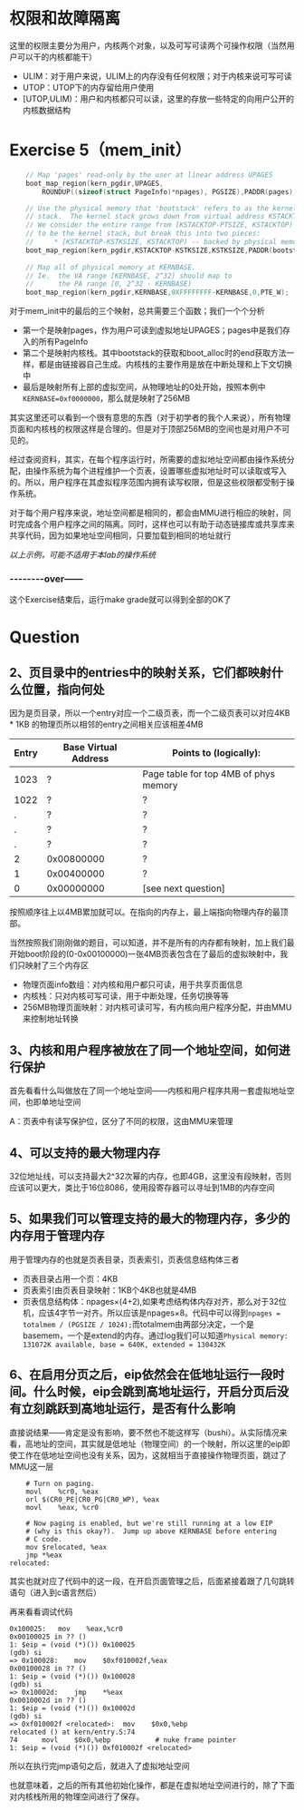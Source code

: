 # 权限和故障隔离

这里的权限主要分为用户，内核两个对象，以及可写可读两个可操作权限（当然用户可以干的内核都能干）

- ULIM：对于用户来说，ULIM上的内存没有任何权限；对于内核来说可写可读
- UTOP：UTOP下的内存留给用户使用
- [UTOP,ULIM)：用户和内核都只可以读，这里的存放一些特定的向用户公开的内核数据结构

# Exercise 5（mem_init）

```c
	// Map 'pages' read-only by the user at linear address UPAGES
	boot_map_region(kern_pgdir,UPAGES,
		ROUNDUP((sizeof(struct PageInfo)*npages), PGSIZE),PADDR(pages),PTE_U);

	// Use the physical memory that 'bootstack' refers to as the kernel
	// stack.  The kernel stack grows down from virtual address KSTACKTOP.
	// We consider the entire range from [KSTACKTOP-PTSIZE, KSTACKTOP)
	// to be the kernel stack, but break this into two pieces:
	//     * [KSTACKTOP-KSTKSIZE, KSTACKTOP) -- backed by physical memory
	boot_map_region(kern_pgdir,KSTACKTOP-KSTKSIZE,KSTKSIZE,PADDR(bootstack),PTE_W);
	
	// Map all of physical memory at KERNBASE.
	// Ie.  the VA range [KERNBASE, 2^32) should map to
	//      the PA range [0, 2^32 - KERNBASE)
	boot_map_region(kern_pgdir,KERNBASE,0XFFFFFFFF-KERNBASE,0,PTE_W);
```

对于mem_init中的最后的三个映射，总共需要三个函数；我们一个个分析

- 第一个是映射pages，作为用户可读到虚拟地址UPAGES；pages中是我们存入的所有PageInfo
- 第二个是映射内核栈。其中bootstack的获取和boot_alloc时的end获取方法一样，都是由链接器自己生成。内核栈的主要作用是放在中断处理和上下文切换中
- 最后是映射所有上部的虚拟空间，从物理地址的0处开始，按照本例中`KERNBASE=0xf0000000`，那么就是映射了256MB

其实这里还可以看到一个很有意思的东西（对于初学者的我个人来说），所有物理页面和内核栈的权限这样是合理的。但是对于顶部256MB的空间也是对用户不可见的。

经过查阅资料，其实，在每个程序运行时，所需要的虚拟地址空间都由操作系统分配，由操作系统为每个进程维护一个页表，设置哪些虚拟地址时可以读取或写入的。所以，用户程序在其虚拟程序范围内拥有读写权限，但是这些权限都受制于操作系统。

对于每个用户程序来说，地址空间都是相同的，都会由MMU进行相应的映射，同时完成各个用户程序之间的隔离。同时，这样也可以有助于动态链接库或共享库来共享代码，因为如果地址空间相同，只要加载到相同的地址就行

*以上示例，可能不适用于本lab的操作系统*

### --------over——

这个Exercise结束后，运行make grade就可以得到全部的OK了

# Question

## 2、页目录中的entries中的映射关系，它们都映射什么位置，指向何处

因为是页目录，所以一个entry对应一个二级页表，而一个二级页表可以对应4KB * 1KB 的物理页所以相邻的entry之间相关应该相差4MB

| Entry | Base Virtual Address | Points to (logically):                |
| ----- | -------------------- | ------------------------------------- |
| 1023  | ?                    | Page table for top 4MB of phys memory |
| 1022  | ?                    | ?                                     |
| .     | ?                    | ?                                     |
| .     | ?                    | ?                                     |
| .     | ?                    | ?                                     |
| 2     | 0x00800000           | ?                                     |
| 1     | 0x00400000           | ?                                     |
| 0     | 0x00000000           | [see next question]                   |

按照顺序往上以4MB累加就可以。在指向的内存上，最上端指向物理内存的最顶部。

当然按照我们刚刚做的题目，可以知道，并不是所有的内存都有映射，加上我们最开始boot阶段的(0-0x00100000)一张4MB页表包含在了最后的虚拟映射中，我们只映射了三个内存区

- 物理页面info数组：对内核和用户都只可读，用于共享页面信息
- 内核栈：只对内核可写可读，用于中断处理，任务切换等等
- 256MB物理页面映射：对内核可读可写，有内核向用户程序分配，并由MMU来控制地址转换

## 3、内核和用户程序被放在了同一个地址空间，如何进行保护

首先看看什么叫做放在了同一个地址空间——内核和用户程序共用一套虚拟地址空间，也即单地址空间

A：页表中有读写保护位，区分了不同的权限，这由MMU来管理

## 4、可以支持的最大物理内存

32位地址线，可以支持最大2^32次幂的内存，也即4GB，这里没有段映射，否则应该可以更大，类比于16位8086，使用段寄存器可以寻址到1MB的内存空间

## 5、如果我们可以管理支持的最大的物理内存，多少的内存用于管理内存

用于管理内存的也就是页表目录，页表索引，页表信息结构体三者

- 页表目录占用一个页：4KB
- 页表索引由页表目录映射：1KB个4KB也就是4MB
- 页表信息结构体：npages×(4+2),如果考虑结构体内存对齐，那么对于32位机，应该4字节一对齐。所以应该是npages×8。代码中可以得到`npages = totalmem / (PGSIZE / 1024);`而totalmem由两部分决定，一个是basemem，一个是extend的内存。通过log我们可以知道`Physical memory: 131072K available, base = 640K, extended = 130432K`

## 6、在启用分页之后，eip依然会在低地址运行一段时间。什么时候，eip会跳到高地址运行，开启分页后没有立刻跳跃到高地址运行，是否有什么影响

直接说结果——肯定是没有影响，要不然也不能这样写（bushi）。从实际情况来看，高地址的空间，其实就是低地址（物理空间）的一个映射，所以这里的eip即使工作在低地址空间也没有关系，因为，这就相当于直接操作物理页面，跳过了MMU这一层

```assembly
	# Turn on paging.
	movl	%cr0, %eax
	orl	$(CR0_PE|CR0_PG|CR0_WP), %eax
	movl	%eax, %cr0

	# Now paging is enabled, but we're still running at a low EIP
	# (why is this okay?).  Jump up above KERNBASE before entering
	# C code.
	mov	$relocated, %eax
	jmp	*%eax
relocated:
```

其实也就对应了代码中的这一段，在开启页面管理之后，后面紧接着跟了几句跳转语句（进入到c语言然后）

再来看看调试代码

```shell
0x100025:	mov    %eax,%cr0
0x00100025 in ?? ()
1: $eip = (void (*)()) 0x100025
(gdb) si
=> 0x100028:	mov    $0xf010002f,%eax
0x00100028 in ?? ()
1: $eip = (void (*)()) 0x100028
(gdb) si
=> 0x10002d:	jmp    *%eax
0x0010002d in ?? ()
1: $eip = (void (*)()) 0x10002d
(gdb) si
=> 0xf010002f <relocated>:	mov    $0x0,%ebp
relocated () at kern/entry.S:74
74		movl	$0x0,%ebp			# nuke frame pointer
1: $eip = (void (*)()) 0xf010002f <relocated>
```

所以在执行完jmp语句之后，就进入了虚拟地址空间

也就意味着，之后的所有其他初始化操作，都是在虚拟地址空间进行的，除了下面对内核栈所用的物理空间进行了保存。